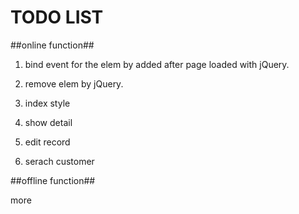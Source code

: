 # TODO LIST 

##online function##
 
1. bind event for the elem by added after page loaded with jQuery.

2. remove elem by jQuery.

3. index style

4. show detail

5. edit record

6. serach customer

##offline function##

more

